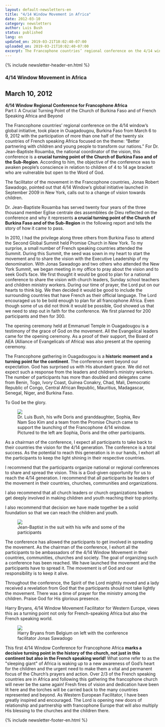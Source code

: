 ```yaml
---
layout: default-newsletters-en
title: "4/14 Window Movement in Africa"
date: 2012-03-10
category: newsletters
author: Luis Bush
status: published
lang: en
updated_on: 2019-03-21T10:02:40-07:00
uploaded_on: 2019-03-21T10:02:40-07:00
excerpt: The Francophone countries’ regional conference on the 4/14 window’s global initiative, took place in Ouagadougou, Burkina Faso from March 6 to 9, 2012 with the participation of more than one half of the twenty six countries of French speaking Africa focused on the theme, “Better partnering with children and young people to transform our nations.” For Dr. Jean-Baptiste Rouamba, the national coordinator of the vision, this conference is a crucial turning point of the Church of Burkina Faso and of the Sub-Region. According to him, the objective of the conference was to awaken people’s conscience in relation to children of 4 to 14 age bracket who are vulnerable but open to the Word of God.
---
```

<article class="document-container" data-publication-date="{{page.date}}" data-uploaded-on="{{page.uploaded_on}}" data-updated-on="{{page.updated_on}}" data-category="{{page.category}}">
<div id="newsletter">
{% include newsletter-header-en.html %}
	<article>
	    <h1>4/14 Window Movement in Africa</h1>
		<h2 id="article-date"><time datetime="2012-03-10">March 10, 2012</time></h2>
		<p id="first-paragraph"><strong>4/14 Window Regional Conference for Francophone Africa</strong><br>Part I: A Crucial Turning Point of the Church of Burkina Faso and of French Speaking Africa and Beyond</p>
		<p>The Francophone countries’ regional conference on the 4/14 window’s global initiative, took place in Ouagadougou, Burkina Faso from March 6 to 9, 2012 with the participation of more than one half of the twenty six countries of French speaking Africa focused on the theme: “Better partnering with children and young people to transform our nations.” For Dr. Jean-Baptiste Rouamba, the national coordinator of the vision, this conference is a <strong>crucial turning point of the Church of Burkina Faso and of the Sub-Region</strong>. According to him, the objective of the conference was to awaken people’s conscience in relation to children of 4 to 14 age bracket who are vulnerable but open to the Word of God.</p>
		<p>The facilitator of the movement in the Francophone countries, Jonas Robert Sawadogo, pointed out that 4/14 Window’s global initiative launched in September 2009 in New York, calls out to a change of vision towards children.</p>
		<p>Dr. Jean-Baptiste Rouamba has served twenty four years of the three thousand member Eglise centrale des assemblées de Dieu reflected on the conference and why it represents <strong>a crucial turning point of the Church of Burkina Faso and of the Sub-Region</strong> in the following report and tells the story of how it came to pass.</p>
		<p>In 2010, I had the privilege along three others from Burkina Faso to attend the Second Global Summit held Promise Church in New York. To my surprise, a small number of French speaking countries attended the Summit.  During this Summit, the seed was sown in my heart to start the movement and to share the vision with the Executive Leadership of my denomination. With Jonas Sawadogo and two others who attended the New York Summit, we began meeting in my office to pray about the vision and to seek God’s face. We first thought it would be good to plan for a national conference to share the vision with church leaders, Sunday school teachers and children ministry workers. During our time of prayer, the Lord put on our hearts to think big. We then decided it would be good to include the surrounding countries that have French as their official language. The Lord encouraged us to be bold enough to plan for all francophone Africa. Even though some of us did not think it would be possible, God showed us that we need to step out in faith for the conference. We first planned for 200 participants and then for 300.</p>
		<p>The opening ceremony held at Emmanuel Temple in Ouagadougou is a testimony of the grace of God on the movement. All the Evangelical leaders came for the opening ceremony. As a proof of their support, the Board of AEA (Alliance of Evangelicals of Africa) was also present at the opening ceremony.</p>
		<p>The Francophone gathering in Ouagadougou is a <strong>historic moment and a turning point for the continent</strong>. The conference went beyond our expectation. God has surprised us with His abundant grace. We did not expect such a response from the leaders and children’s ministry workers. The number of participants has more than doubled and delegates came from Benin, Togo, Ivory Coast, Guinea Conakry, Chad, Mali, Democratic Republic of Congo, Central African Republic, Mauritius, Madagascar, Senegal, Niger, and Burkina Faso.</p>
		<p>To God be the glory.</p>
		<figure class="maxwidth50 align-left">
			<img  src="{{ site.baseurl }}/assets/newsletters/images/2012/03/10/Francaphone_1.jpg">
			<figcaption>Dr. Luis Bush, his wife Doris and granddaughter, Sophia, Rev Nam Soo Kim and a team from the Promise Church came to support the launching of the Francophone 4/14 window. Pictured to the left are Sophia, Doris and the other participants.</figcaption>
		</figure>
		<p>As a chairman of the conference, I expect all participants to take back to their countries the vision for the 4/14 generation. The conference is a total success. As the potential to reach this generation is in our hands, I exhort all the participants to keep the light shining in their respective countries.</p>
		<p>I recommend that the participants organize national or regional conferences to share and spread the vision. This is a God-given opportunity for us to reach the 4/14 generation. I recommend that all participants be leaders of the movement in their countries, churches, communities and organizations.</p>
		<p>I also recommend that all church leaders or church organizations leaders get deeply involved in making children and youth reaching their top priority.</p>
		<p>I also recommend that decision we have made together be a solid foundation so that we can reach the children and youth.</p>
		<figure class="maxwidth66 align-right">
			<img src="{{ site.baseurl }}/assets/newsletters/images/2012/03/10/Francaphone_2.jpg">
			<figcaption>Jean-Baptist in the suit with his wife and some of the participants</figcaption>
		</figure>
		<p>The conference has allowed the participants to get involved in spreading the movement. As the chairman of the conference, I exhort all the participants to be ambassadors of the 4/14 Window Movement in their countries, communities, churches and society. The goal of organizing such a conference has been reached. We have launched the movement and the participants have to spread it. The movement is of God and our responsibility is to keep it alive.</p>
		<p>Throughout the conference, the Spirit of the Lord mightily moved and a lady received a revelation from God that the participants should not take lightly the movement. There was a time of prayer for the ministry among the children. Praise God for His glorious presence.
</p>
		<p>Harry Bryans, 4/14 Window Movement Facilitator for Western Europe, views this as a turning point not only for French-speaking Africa but also the French speaking world.</p>
		<figure class="maxwidth50 align-left">
			<img  src="{{ site.baseurl }}/assets/newsletters/images/2012/03/10/Francaphone_3.jpg">
			<figcaption>Harry Bryans from Belgium on left with the conference facilitator Jonas Sawadogo</figcaption>
		</figure>
		<p>This first 4/14 Window Conference for Francophone Africa <strong>marks a decisive turning point in the history of the church, not just in this continent but also in the French speaking world!</strong> What some refer to as the "sleeping giant" of Africa is waking up to a new awareness of God’s heart for the children and the urgent need to make them a vital and permanent focus of the Church’s prayers and action. Over 2/3 of the French speaking countries are in Africa and following this gathering the francophone church will never be the same again! Fresh fires of vision and dedication have been lit here and the torches will be carried back to the many countries represented and beyond. As Western European Facilitator, I have been greatly inspired and encouraged. The Lord is opening new doors of relationship and partnership with francophone Europe that will also multiply His blessing to the churches and the children there.</p>
	</article>
	{% include newsletter-footer-en.html %}
</div>
</article>
